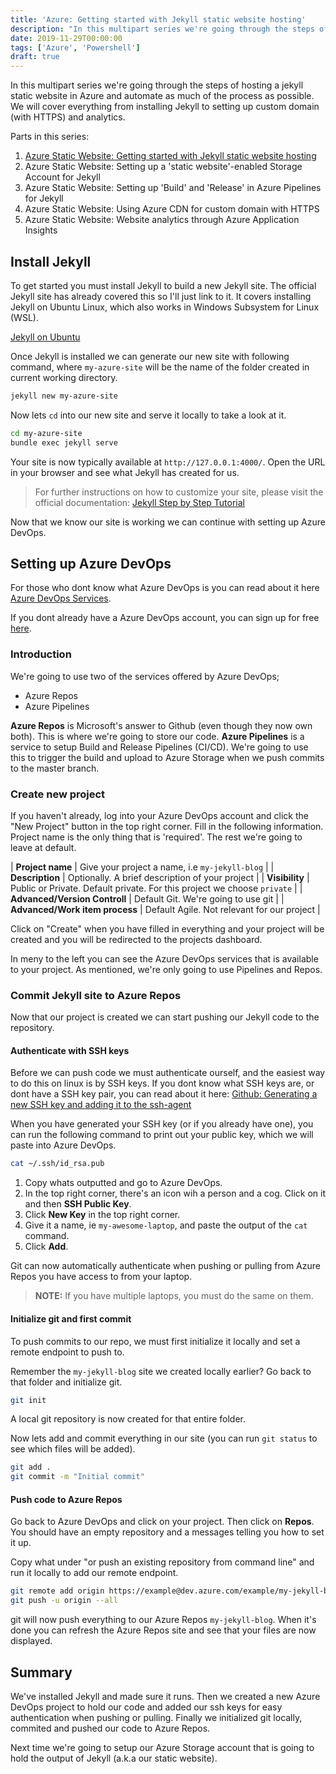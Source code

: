```yaml
---
title: 'Azure: Getting started with Jekyll static website hosting'
description: "In this multipart series we're going through the steps of hosting a jekyll static website in Azure and automate as much of the process as possible. We will cover everything from installing Jekyll to setting up custom domain (with HTTPS) and analytics."
date: 2019-11-29T00:00:00
tags: ['Azure', 'Powershell']
draft: true
---
```


In this multipart series we're going through the steps of hosting a jekyll static website in Azure and automate as much of the process as possible. We will cover everything from installing Jekyll to setting up custom domain (with HTTPS) and analytics.

Parts in this series:

1. [Azure Static Website: Getting started with Jekyll static website hosting](/2019/11/29/azure-getting-started-with-jekyll-static-website-hosting/)
2. Azure Static Website: Setting up a 'static website'-enabled Storage Account for Jekyll
3. Azure Static Website: Setting up 'Build' and 'Release' in Azure Pipelines for Jekyll
4. Azure Static Website: Using Azure CDN for custom domain with HTTPS
5. Azure Static Website: Website analytics through Azure Application Insights

## Install Jekyll

To get started you must install Jekyll to build a new Jekyll site. The official Jekyll site has already covered this so I'll just link to it. It covers installing Jekyll on Ubuntu Linux, which also works in Windows Subsystem for Linux (WSL).

[Jekyll on Ubuntu](https://jekyllrb.com/docs/installation/ubuntu/)

Once Jekyll is installed we can generate our new site with following command, where `my-azure-site` will be the name of the folder created in current working directory.

```bash
jekyll new my-azure-site
```

Now lets `cd` into our new site and serve it locally to take a look at it.

```bash
cd my-azure-site
bundle exec jekyll serve
```

Your site is now typically available at `http://127.0.0.1:4000/`. Open the URL in your browser and see what Jekyll has created for us.

> For further instructions on how to customize your site, please visit the official documentation: [Jekyll Step by Step Tutorial](https://jekyllrb.com/docs/step-by-step/01-setup/)

Now that we know our site is working we can continue with setting up Azure DevOps.

## Setting up Azure DevOps

For those who dont know what Azure DevOps is you can read about it here [Azure DevOps Services](https://azure.microsoft.com/nb-no/services/devops/).

If you dont already have a Azure DevOps account, you can sign up for free [here](https://go.microsoft.com/fwlink/?LinkId=2014881&campaign=acom~azure~devops~services~main~hero&githubsi=true&clcid=0x414&WebUserId=0298EDA0252C66F90538E381212C604E).

### Introduction

We're going to use two of the services offered by Azure DevOps;

- Azure Repos
- Azure Pipelines

**Azure Repos** is Microsoft's answer to Github (even though they now own both). This is where we're going to store our code.
**Azure Pipelines** is a service to setup Build and Release Pipelines (CI/CD). We're going to use this to trigger the build and upload to Azure Storage when we push commits to the master branch.

### Create new project

If you haven't already, log into your Azure DevOps account and click the "New Project" button in the top right corner. Fill in the following information. Project name is the only thing that is 'required'. The rest we're going to leave at default.

| **Project name** | Give your project a name, i.e `my-jekyll-blog` |
| **Description** | Optionally. A brief description of your project |
| **Visibility** | Public or Private. Default private. For this project we choose `private` |
| **Advanced/Version Controll** | Default Git. We're going to use git |
| **Advanced/Work item process** | Default Agile. Not relevant for our project |

Click on "Create" when you have filled in everything and your project will be created and you will be redirected to the projects dashboard.

In meny to the left you can see the Azure DevOps services that is available to your project. As mentioned, we're only going to use Pipelines and Repos.

### Commit Jekyll site to Azure Repos

Now that our project is created we can start pushing our Jekyll code to the repository.

#### Authenticate with SSH keys

Before we can push code we must authenticate ourself, and the easiest way to do this on linux is by SSH keys. If you dont know what SSH keys are, or dont have a SSH key pair, you can read about it here: [Github: Generating a new SSH key and adding it to the ssh-agent](https://help.github.com/en/github/authenticating-to-github/generating-a-new-ssh-key-and-adding-it-to-the-ssh-agent)

When you have generated your SSH key (or if you already have one), you can run the following command to print out your public key, which we will paste into Azure DevOps.

```bash
cat ~/.ssh/id_rsa.pub
```

1. Copy whats outputted and go to Azure DevOps.
2. In the top right corner, there's an icon wih a person and a cog. Click on it and then **SSH Public Key**.
3. Click **New Key** in the top right corner.
4. Give it a name, ie `my-awesome-laptop`, and paste the output of the `cat` command.
5. Click **Add**.

Git can now automatically authenticate when pushing or pulling from Azure Repos you have access to from your laptop.

> **NOTE:** If you have multiple laptops, you must do the same on them.

#### Initialize git and first commit

To push commits to our repo, we must first initialize it locally and set a remote endpoint to push to.

Remember the `my-jekyll-blog` site we created locally earlier? Go back to that folder and initialize git.

```bash
git init
```

A local git repository is now created for that entire folder.

Now lets add and commit everything in our site (you can run `git status` to see which files will be added).

```bash
git add .
git commit -m "Initial commit"
```

#### Push code to Azure Repos

Go back to Azure DevOps and click on your project. Then click on **Repos**. You should have an empty repository and a messages telling you how to set it up.

Copy what under "or push an existing repository from command line" and run it locally to add our remote endpoint.

```bash
git remote add origin https://example@dev.azure.com/example/my-jekyll-blog/_git/my-jekyll-blog
git push -u origin --all
```

git will now push everything to our Azure Repos `my-jekyll-blog`. When it's done you can refresh the Azure Repos site and see that your files are now displayed.

## Summary

We've installed Jekyll and made sure it runs. Then we created a new Azure DevOps project to hold our code and added our ssh keys for easy authentication when pushing or pulling. Finally we initialized git locally, commited and pushed our code to Azure Repos.

Next time we're going to setup our Azure Storage account that is going to hold the output of Jekyll (a.k.a our static website).
